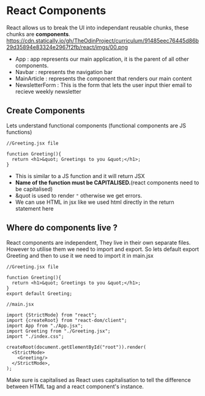 # React Components
React allows us to break the UI into independant reusable chunks, these chunks are **components**.
<br>https://cdn.statically.io/gh/TheOdinProject/curriculum/91485eec76445d86b29d35894e83324e2967f2fb/react/imgs/00.png
- App : app represents our main application, it is the parent of all other components.
- Navbar : represents the navigation bar
- MainArticle : represents the component that renders our main content
- NewsletterForm : This is the form that lets the user input thier email to recieve weekly newsletter
## Create Components
Lets understand functional components (functional components are JS functions)
```
//Greeting.jsx file

function Greeting(){
  return <h1>&quot; Greetings to you &quot;</h1>;
}
```
- This is similar to a JS function and it will return JSX
- **Name of the function must be CAPITALISED.**(react components need to be capitalised)
- &quot is used to render `"` otherwise we get errors.
- We can use HTML in jsx like we used html directly in the return statement here
## Where do components live ? 
React components are independent, They live in their own separate files. However to utilise them we need to import and export. 
So lets default export Greeting and then to use it we need to import it in main.jsx
```
//Greeting.jsx file

function Greeting(){
  return <h1>&quot; Greetings to you &quot;</h1>;
}
export default Greeting;

//main.jsx

import {StrictMode} from "react";
import {createRoot} from "react-dom/client";
import App from "./App.jsx";
import Greeting from "./Greeting.jsx";
import "./index.css";

createRoot(document.getElementById("root")).render(
  <StrictMode>
    <Greeting/>
  </StrictMode>,
);
```
Make sure <Greeting/> is capitalised as React uses capitalisation to tell the difference between HTML tag and a react component's instance.
